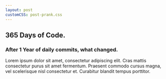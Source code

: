 ```yaml
---
layout: post
customCSS: post-prank.css
---
```


<div class="article-header">
	<span class="asset">
		<div class="art">
			<span class="screen"></span>
		</div>
	</span>
</div>

<article>
  <h1>365 Days of Code.</h1>
  <h3>After 1 Year of daily commits, what changed.</h3>

  <p>Lorem ipsum dolor sit amet, consectetur adipiscing elit. Cras mattis consectetur purus sit amet fermentum. Praesent commodo cursus magna, vel scelerisque nisl consectetur et. Curabitur blandit tempus porttitor.</p>
</article>
